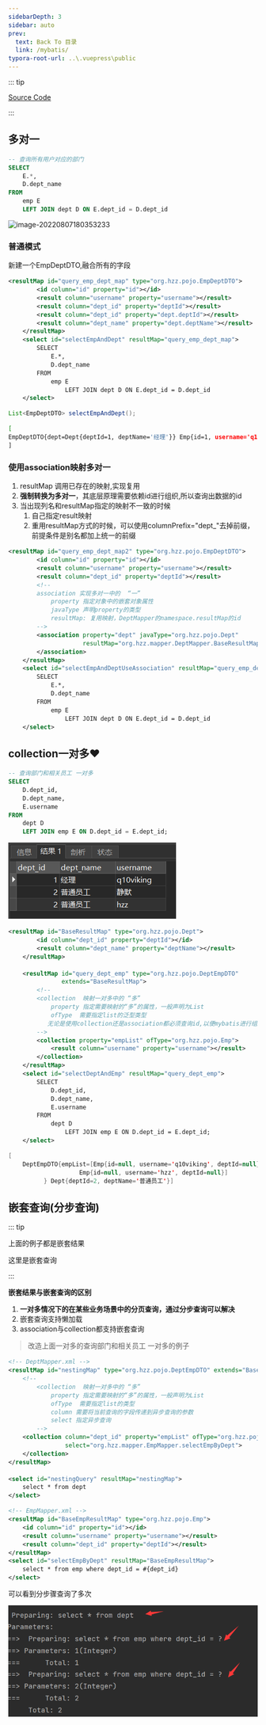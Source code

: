 ```yaml
---
sidebarDepth: 3
sidebar: auto
prev:
  text: Back To 目录
  link: /mybatis/
typora-root-url: ..\.vuepress\public
---
```


::: tip

[Source Code](https://github.com/Q10Viking/learncode/tree/main/mybatis/04_mybatis_advance_mapper)

:::



## 多对一

```sql
-- 查询所有用户对应的部门
SELECT
	E.*,
	D.dept_name 
FROM
	emp E
	LEFT JOIN dept D ON E.dept_id = D.dept_id
```

![image-20220807180353233](C:\Users\11930\AppData\Roaming\Typora\typora-user-images\image-20220807180353233.png)

### 普通模式

新建一个EmpDeptDTO,融合所有的字段

```xml
<resultMap id="query_emp_dept_map" type="org.hzz.pojo.EmpDeptDTO">
        <id column="id" property="id"></id>
        <result column="username" property="username"></result>
        <result column="dept_id" property="deptId"></result>
        <result column="dept_id" property="dept.deptId"></result>
        <result column="dept_name" property="dept.deptName"></result>
    </resultMap>
    <select id="selectEmpAndDept" resultMap="query_emp_dept_map">
        SELECT
            E.*,
            D.dept_name
        FROM
            emp E
                LEFT JOIN dept D ON E.dept_id = D.dept_id
    </select>
```

```java
List<EmpDeptDTO> selectEmpAndDept();
```



```sh
[
EmpDeptDTO{dept=Dept{deptId=1, deptName='经理'}} Emp{id=1, username='q10viking', deptId=1}, EmpDeptDTO{dept=Dept{deptId=2, deptName='普通员工'}} Emp{id=3, username='hzz', deptId=2}, EmpDeptDTO{dept=Dept{deptId=2, deptName='普通员工'}} Emp{id=4, username='静默', deptId=2}
]
```



### 使用association映射多对一

1. resultMap 调用已存在的映射,实现复用
2. **强制转换为多对一**，其底层原理需要依赖id进行组织,所以查询出数据的id
3. 当出现列名和resultMap指定的映射不一致的时候
   1. 自己指定result映射
   2. 重用resultMap方式的时候，可以使用columnPrefix="dept_"去掉前缀，前提条件是别名都加上统一的前缀

```xml
<resultMap id="query_emp_dept_map2" type="org.hzz.pojo.EmpDeptDTO">
        <id column="id" property="id"></id>
        <result column="username" property="username"></result>
        <result column="dept_id" property="deptId"></result>
        <!--
        association 实现多对一中的  “一”
            property 指定对象中的嵌套对象属性
            javaType 声明property的类型
            resultMap: 复用映射，DeptMapper的namespace.resultMap的id
        -->
        <association property="dept" javaType="org.hzz.pojo.Dept"
                     resultMap="org.hzz.mapper.DeptMapper.BaseResultMap">
        </association>
    </resultMap>
    <select id="selectEmpAndDeptUseAssociation" resultMap="query_emp_dept_map2">
        SELECT
            E.*,
            D.dept_name
        FROM
            emp E
                LEFT JOIN dept D ON E.dept_id = D.dept_id
    </select>
```



## collection一对多❤️

```sql
-- 查询部门和相关员工 一对多
SELECT
	D.dept_id,
	D.dept_name,
	E.username 
FROM
	dept D
	LEFT JOIN emp E ON D.dept_id = E.dept_id;
```

![image-20220807193411604](/images/mybatis/image-20220807193411604.png)

```xml
<resultMap id="BaseResultMap" type="org.hzz.pojo.Dept">
        <id column="dept_id" property="deptId"></id>
        <result column="dept_name" property="deptName"></result>
    </resultMap>

    <resultMap id="query_dept_emp" type="org.hzz.pojo.DeptEmpDTO"
               extends="BaseResultMap">
        <!--
        <collection  映射一对多中的 “多”
            property 指定需要映射的“多”的属性，一般声明为List
            ofType  需要指定list的泛型类型
		   无论是使用collection还是association都必须查询id,以便mybatis进行组织
        -->
        <collection property="empList" ofType="org.hzz.pojo.Emp">
            <result column="username" property="username"></result>
        </collection>
    </resultMap>
    <select id="selectDeptAndEmp" resultMap="query_dept_emp">
        SELECT
            D.dept_id,
            D.dept_name,
            E.username
        FROM
            dept D
                LEFT JOIN emp E ON D.dept_id = E.dept_id;
    </select>
```

```java
[
    DeptEmpDTO{empList=[Emp{id=null, username='q10viking', deptId=null}]} Dept{deptId=1, deptName='经理'}, 	      DeptEmpDTO{empList=[Emp{id=null, username='静默', deptId=null},
                    Emp{id=null, username='hzz', deptId=null}]
          } Dept{deptId=2, deptName='普通员工'}]

```



## 嵌套查询(分步查询)

::: tip

上面的例子都是嵌套结果

这里是嵌套查询

:::

**嵌套结果与嵌套查询的区别**

1. **一对多情况下的在某些业务场景中的分页查询，通过分步查询可以解决**
2. 嵌套查询支持懒加载
3. association与collection都支持嵌套查询

> 改造上面一对多的查询部门和相关员工 一对多的例子



```xml
<!-- DeptMapper.xml -->
<resultMap id="nestingMap" type="org.hzz.pojo.DeptEmpDTO" extends="BaseResultMap">
    <!--
        <collection  映射一对多中的 “多”
            property 指定需要映射的“多”的属性，一般声明为List
            ofType  需要指定list的类型
            column 需要将当前查询的字段传递到异步查询的参数
            select 指定异步查询
        -->
    <collection column="dept_id" property="empList" ofType="org.hzz.pojo.Emp"
                select="org.hzz.mapper.EmpMapper.selectEmpByDept">
    </collection>
</resultMap>

<select id="nestingQuery" resultMap="nestingMap">
    select * from dept
</select>
```

```xml
<!-- EmpMapper.xml -->
<resultMap id="BaseEmpResultMap" type="org.hzz.pojo.Emp">
    <id column="id" property="id"></id>
    <result column="username" property="username"></result>
    <result column="dept_id" property="deptId"></result>
</resultMap>
<select id="selectEmpByDept" resultMap="BaseEmpResultMap">
    select * from emp where dept_id = #{dept_id}
</select>
```

可以看到分步骤查询了多次

![image-20220807201444501](/images/mybatis/image-20220807201444501.png)
